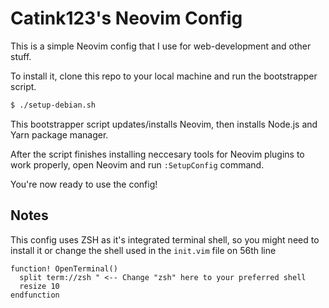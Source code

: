 # Catink123's Neovim Config
This is a simple Neovim config that I use for web-development and other stuff.

To install it, clone this repo to your local machine and run the bootstrapper script.
```sh
$ ./setup-debian.sh
```
This bootstrapper script updates/installs Neovim, then installs Node.js and Yarn package manager.

After the script finishes installing neccesary tools for Neovim plugins to work properly, open Neovim and run `:SetupConfig` command.

You're now ready to use the config!
## Notes
This config uses ZSH as it's integrated terminal shell, so you might need to install it or change the shell used in the `init.vim` file on 56th line
```vim
function! OpenTerminal()
  split term://zsh " <-- Change "zsh" here to your preferred shell
  resize 10
endfunction
```
